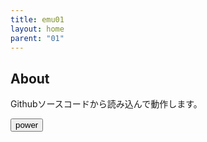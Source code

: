 ```yaml
---
title: emu01
layout: home
parent: "01"
---
```

## About
Githubソースコードから読み込んで動作します。
<div>
	<p id="nowcount"></p>
	<input type="button" value="power" id="power" />
</div>
<script type="text/javascript" src="../../../assets/js/emulator01-1.0.js">
</script>
